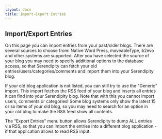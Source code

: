 ```yaml
---
layout: docs
title: Import-Export Entries
---
```


## Import/Export Entries

On this page you can import entries from your past/older blogs. There are several sources to choose from: Native Word Press, moveableType, b2evo and other systems are supported. After you have selected the source of your blog you may need to specify additional options to the database access, so that Serendipity can fetch your old entries/users/categories/comments and import them into your Serendipity blog.

If your old blog application is not listed, you can still try to use the "Generic" import. This import fetches the RSS feed of your blog and inserts all entries it can find into your Serendipity blog. Note that with this you cannot import users, comments or categories! Some blog systems only show the latest 15 or so items of your old blog, so you may need to search for an option in your old blog to make the RSS feed show all contents.

The "Export Entries" menu button allows Serendipity to dump ALL entries via RSS, so that you can import the entries into a different blog application - if that application allows to read RSS input.
